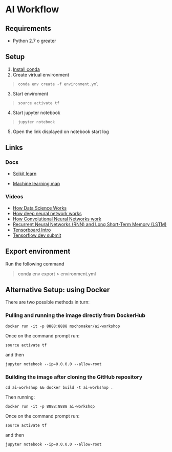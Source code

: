 # AI Workflow

## Requirements

- Python 2.7 o greater

## Setup

1. [Install conda](https://conda.io/miniconda.html)
2. Create virtual environment

> `conda env create -f environment.yml`

3. Start enviroment

> `source activate tf`

4. Start jupyter notebook

> `jupyter notebook`

5. Open the link displayed on notebook start log

## Links

### Docs

- [Scikit learn](http://scikit-learn.org/stable/documentation.html)

- [Machine learning map](http://scikit-learn.org/stable/tutorial/machine_learning_map/index.html)

### Videos

- [How Data Science Works](https://youtu.be/tKa0zDDDaQk)
- [How deep neural network works](https://youtu.be/ILsA4nyG7I0)
- [How Convolutional Neural Networks work](https://youtu.be/FmpDIaiMIeA)
- [Recurrent Neural Networks (RNN) and Long Short-Term Memory (LSTM)](https://youtu.be/WCUNPb-5EYI)
- [Tensorboard Intro](https://youtu.be/eBbEDRsCmv4)
- [Tensorflow dev submit](https://www.youtube.com/watch?v=mWl45NkFBOc&list=PLOU2XLYxmsIKGc_NBoIhTn2Qhraji53cv)


## Export environment

Run the following command

> conda env export > environment.yml

## Alternative Setup: using Docker

There are two possible methods in turn:

### Pulling and running the image directly from DockerHub

    docker run -it -p 8888:8888 mschonaker/ai-workshop

Once on the command prompt run:

    source activate tf

and then 
    
    jupyter notebook --ip=0.0.0.0 --allow-root  
  
### Building the image after cloning the GitHub repository

    cd ai-workshop && docker build -t ai-workshop .

Then running:

    docker run -it -p 8888:8888 ai-workshop


Once on the command prompt run:

    source activate tf

and then 
    
    jupyter notebook --ip=0.0.0.0 --allow-root 
